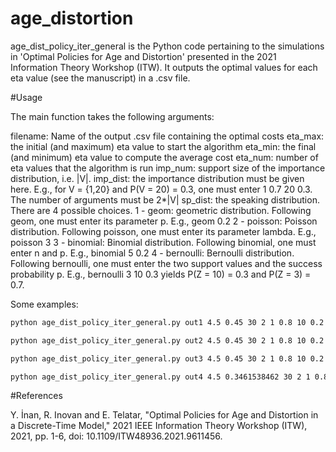 # age_distortion

age_dist_policy_iter_general is the Python code pertaining to the simulations in 'Optimal Policies for Age and Distortion' presented in the 2021 Information Theory Workshop (ITW). It outputs the optimal values for each eta value (see the manuscript) in a .csv file.

#Usage

The main function takes the following arguments:

filename: Name of the output .csv file containing the optimal costs
    eta_max: the initial (and maximum) eta value to start the algorithm 
    eta_min: the final (and minimum) eta value to compute the average cost
    eta_num: number of eta values that the algorithm is run
    imp_num: support size of the importance distribution, i.e. |V|.
    imp_dist: the importance distribution must be given here. E.g., for V = {1,20} and P(V = 20) = 0.3, one must enter 1 0.7 20 0.3. The number of arguments must be 2*|V|
    sp_dist: the speaking distribution. There are 4 possible choices.
        1 - geom: geometric distribution. Following geom, one must enter its parameter p. E.g., geom 0.2
        2 - poisson: Poisson distribution. Following poisson, one must enter its parameter lambda. E.g., poisson 3
        3 - binomial: Binomial distribution. Following binomial, one must enter n and p. E.g., binomial 5 0.2
        4 - bernoulli: Bernoulli distribution. Following bernoulli, one must enter the two support values and the success probability p. E.g., bernoulli 3 10 0.3 yields P(Z = 10) = 0.3 and P(Z = 3) = 0.7.
        
Some examples:

```bash
python age_dist_policy_iter_general.py out1 4.5 0.45 30 2 1 0.8 10 0.2 geom 0.5
```

```bash
python age_dist_policy_iter_general.py out2 4.5 0.45 30 2 1 0.8 10 0.2 poisson 1
```

```bash
python age_dist_policy_iter_general.py out3 4.5 0.45 30 2 1 0.8 10 0.2 binomial 4 0.25
```

```bash
python age_dist_policy_iter_general.py out4 4.5 0.3461538462 30 2 1 0.8 10 0.2 bernoulli 1 2 1.0
```

#References

Y. İnan, R. Inovan and E. Telatar, "Optimal Policies for Age and Distortion in a Discrete-Time Model," 2021 IEEE Information Theory Workshop (ITW), 2021, pp. 1-6, doi: 10.1109/ITW48936.2021.9611456.

